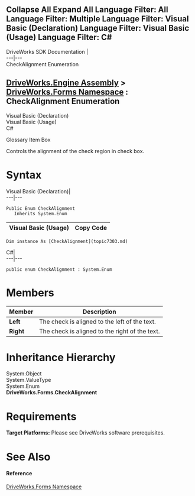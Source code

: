 Collapse All Expand All Language Filter: All  Language Filter: Multiple  Language Filter: Visual Basic (Declaration) Language Filter: Visual Basic (Usage) Language Filter: C#  
---  
DriveWorks SDK Documentation  |   
---|---  
CheckAlignment Enumeration   
  
[DriveWorks.Engine Assembly](topic2156.md) > [DriveWorks.Forms Namespace](topic7266.md) : CheckAlignment Enumeration  
---  
  
Visual Basic (Declaration)    
Visual Basic (Usage)    
C# 

Glossary Item Box

Controls the alignment of the check region in check box. 

# Syntax

Visual Basic (Declaration)|   
---|---  
      
    
    Public Enum CheckAlignment 
       Inherits System.Enum  
  
Visual Basic (Usage)| Copy Code  
---|---  
      
    
    Dim instance As [CheckAlignment](topic7303.md)  
  
C#|   
---|---  
      
    
    public enum CheckAlignment : System.Enum   
  
# Members

Member| Description  
---|---  
**Left**|  The check is aligned to the left of the text.  
**Right**|  The check is aligned to the right of the text.  
  
# Inheritance Hierarchy

System.Object  
System.ValueType  
System.Enum  
**DriveWorks.Forms.CheckAlignment**  


# Requirements

**Target Platforms:** Please see DriveWorks software prerequisites.

# See Also

#### Reference

[DriveWorks.Forms Namespace](topic7266.md)


